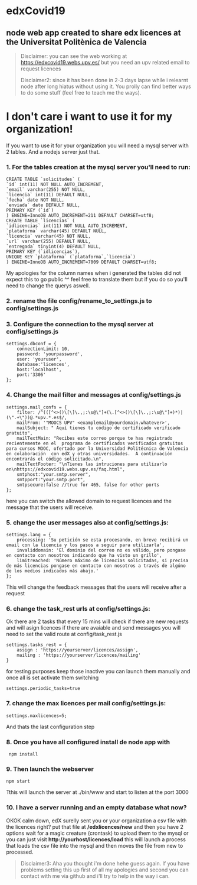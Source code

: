 
# edxCovid19

  

## node web app created to share edx licences at the Universitat Politènica de Valencia

  

> Disclaimer: you can see the web working at
> https://edxcovid19.webs.upv.es/ but you need an upv related email to
> request licences
> 
> 
> 
> Disclaimer2: since it has been done in 2-3 days lapse while i relearnt
> node after long hiatus without using it. You prolly can find better
> ways to do some stuff (feel free to teach me the ways).

  

# I don't care i want to use it for my organization!

  

If you want to use it for your organization you will need a mysql server with 2 tables. And a nodejs server just that.

###  1. For the tables creation at the mysql server you'll need to run:

    CREATE TABLE `solicitudes` (  
    `id` int(11) NOT NULL AUTO_INCREMENT,  
    `email` varchar(255) NOT NULL,  
    `licencia` int(11) DEFAULT NULL,  
    `fecha` date NOT NULL,  
    `enviada` date DEFAULT NULL,  
    PRIMARY KEY (`id`)  
    ) ENGINE=InnoDB AUTO_INCREMENT=211 DEFAULT CHARSET=utf8;
    CREATE TABLE `licencias` (  
    `idlicencias` int(11) NOT NULL AUTO_INCREMENT,  
    `plataforma` varchar(45) DEFAULT NULL,  
    `licencia` varchar(45) NOT NULL,  
    `url` varchar(255) DEFAULT NULL,  
    `entregada` tinyint(4) DEFAULT NULL,  
    PRIMARY KEY (`idlicencias`),  
    UNIQUE KEY `plataforma` (`plataforma`,`licencia`)  
    ) ENGINE=InnoDB AUTO_INCREMENT=7009 DEFAULT CHARSET=utf8;

My apologies for the column names when i generated the tables did not expect this to go public ^^ feel free to translate them but if you do so you'll need to change the querys aswell.

###  2. rename the file config/rename_to_settings.js to config/settings.js

###  3. Configure the connection to the mysql server at config/settings.js

    settings.dbconf = {
        connectionLimit: 10,
        password: 'yourpassword',
        user: 'youruser',
        database:'licences',
        host:'localhost',
        port:'3306'
    };



### 4. Change the mail filter and messages at config/settings.js

    settings.mail_confs = {
        filter: /^(([^<>()\[\]\.,;:\s@\"]+(\.[^<>()\[\]\.,;:\s@\"]+)*)|(\".+\"))@.*upv.*.es$/,
        mailFrom: '"MOOCS UPV" <examplemail@yourdomain.whatever>',
        mailSubject: " Aquí tienes tu código de certificado verificado gratuito",
        mailTextMain: "Recibes este correo porque te has registrado recientemente en el  programa de certificados verificados gratuitos para cursos MOOC, ofertado por la Universidad Politécnica de Valencia en colaboración  con edX y otras universidades.  A continuación encontrarás el código solicitado.\n",
        mailTextFooter: "\nTienes las intruciones para utilizarlo en\nhttps://edxcovid19.webs.upv.es/faq.html",
        smtphost:"your.smtp.server",
        smtpport:"your.smtp.port",
        smtpsecure:false //true for 465, false for other ports
    };
    
here you can switch the allowed domain to request licences and the message that the users will receive.

### 5. change the user messages also at config/settings.js:
    settings.lang = {
        processing: 'Su petición se esta procesando, en breve recibirá un email con la licencia y los pasos a seguir para utilizarla',
        invaliddomain: 'El dominio del correo no es válido, pero pongase en contacto con nosotros indicando que ha visto un grillo',
        limitreached: 'Número máximo de licencias solicitadas, si precisa de más licencias pongase en contacto con nosotros a través de algúno de los medios indicados más abajo.'
    };

This will change the feedback messages that the users will receive after a request


### 6. change the task_rest urls at config/settings.js:

Ok there are 2 tasks that every 15 mins will check if there are new requests and will asign licences if there are avaiable and send messages you will need to set the valid route at config/task_rest.js

    settings.tasks_rest = {
        assign : 'https://yourserver/licences/assign',
        mailing : 'https://yourserver/licences/mailing'    
    }

for testing purposes keep those inactive you can launch them manually and once all is set activate them switching
    
    settings.periodic_tasks=true

### 7. change the max licences per mail config/settings.js:
    settings.maxlicences=5;

And thats the last configuration step
 
 ### 8. Once you have all configured install de node app with

     npm install

 ### 9. Then launch the webserver  

    npm start

Tthis will launch the server at ./bin/www and start to listen at the port 3000

### 10. I have a server running and an empty database what now?

OKOK calm down, edX surelly sent you or your organization a csv file with the licences right? put that file at **/edxlicences/new** and then you have 2 options wait for a magic creature (crontask) to upload them to the mysql or you can just visit **http://yourhost/licences/load** this will launch a process that loads the csv file into the mysql and then moves the file from new to processed.
 
 

> Disclaimer3: Aha you thought i'm done hehe guess again. If you have
> problems setting this up first of all my apologies and second you can
> contact with me via github and i'll try to help in the way i can.
